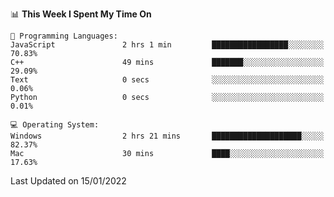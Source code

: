 
<!--START_SECTION:waka-->
📊 **This Week I Spent My Time On** 

```text
💬 Programming Languages: 
JavaScript               2 hrs 1 min         █████████████████░░░░░░░░   70.83% 
C++                      49 mins             ███████░░░░░░░░░░░░░░░░░░   29.09% 
Text                     0 secs              ░░░░░░░░░░░░░░░░░░░░░░░░░   0.06% 
Python                   0 secs              ░░░░░░░░░░░░░░░░░░░░░░░░░   0.01%

💻 Operating System: 
Windows                  2 hrs 21 mins       ████████████████████░░░░░   82.37% 
Mac                      30 mins             ████░░░░░░░░░░░░░░░░░░░░░   17.63%

```


 Last Updated on 15/01/2022
<!--END_SECTION:waka-->
